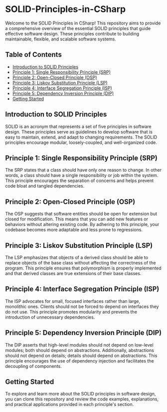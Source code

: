 # SOLID-Principles-in-CSharp

Welcome to the SOLID Principles in CSharp! This repository aims to provide a comprehensive overview of the essential SOLID principles that guide effective software design. These principles contribute to building maintainable, flexible, and scalable software systems.

## Table of Contents

- [Introduction to SOLID Principles](#introduction-to-solid-principles)
- [Principle 1: Single Responsibility Principle (SRP)](#principle-1-single-responsibility-principle-srp)
- [Principle 2: Open-Closed Principle (OSP)](#principle-2-open-closed-principle-osp)
- [Principle 3: Liskov Substitution Principle (LSP)](#principle-3-liskov-substitution-principle-lsp)
- [Principle 4: Interface Segregation Principle (ISP)](#principle-4-interface-segregation-principle-isp)
- [Principle 5: Dependency Inversion Principle (DIP)](#principle-5-dependency-inversion-principle-dip)
- [Getting Started](#getting-started)

## Introduction to SOLID Principles

SOLID is an acronym that represents a set of five principles in software design. These principles serve as guidelines to develop software that is easy to maintain, extend, and adapt to changing requirements. The SOLID principles encourage modular, loosely-coupled, and well-organized code.

## Principle 1: Single Responsibility Principle (SRP)

The SRP states that a class should have only one reason to change. In other words, a class should have a single responsibility or job within the system. This principle encourages the separation of concerns and helps prevent code bloat and tangled dependencies.

## Principle 2: Open-Closed Principle (OSP)

The OSP suggests that software entities should be open for extension but closed for modification. This means that you can add new features or behaviors without altering existing code. By adhering to this principle, your codebase becomes more adaptable and less prone to regressions.

## Principle 3: Liskov Substitution Principle (LSP)

The LSP emphasizes that objects of a derived class should be able to replace objects of the base class without affecting the correctness of the program. This principle ensures that polymorphism is properly implemented and that derived classes are true extensions of their base classes.

## Principle 4: Interface Segregation Principle (ISP)

The ISP advocates for small, focused interfaces rather than large, monolithic ones. Clients should not be forced to depend on interfaces they do not use. This principle promotes modularity and prevents the introduction of unnecessary dependencies.

## Principle 5: Dependency Inversion Principle (DIP)

The DIP asserts that high-level modules should not depend on low-level modules; both should depend on abstractions. Additionally, abstractions should not depend on details; details should depend on abstractions. This principle encourages the use of dependency injection and facilitates the decoupling of components.

## Getting Started

To explore and learn more about the SOLID principles in software design, you can clone this repository and review the code examples, explanations, and practical applications provided in each principle's section.


